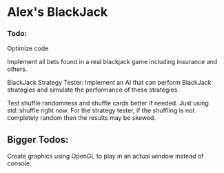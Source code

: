 # Alex's BlackJack

### Todo:

Optimize code

Implement all bets found in a real blackjack game including insurance and others.

BlackJack Strategy Tester: Implement an AI that can perform BlackJack strategies and simulate the performance of these strategies.

Test shuffle randomness and shuffle cards better if needed. Just using std::shuffle right now. For the strategy tester, if the shuffling is not completely random then the results may be skewed.


## Bigger Todos:

Create graphics using OpenGL to play in an actual window instead of console.
